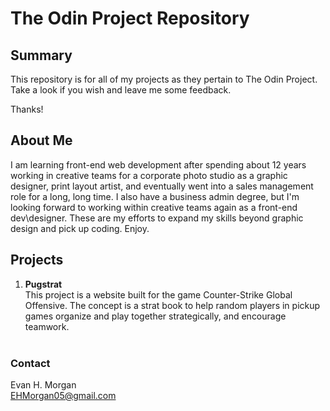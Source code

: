# The Odin Project Repository

## Summary

This repository is for all of my projects as they pertain to The Odin Project.  Take a look if you wish and leave me some feedback.  

Thanks!

## About Me

I am learning front-end web development after spending about 12 years working in creative teams for a corporate photo studio as a graphic designer, print layout artist, and eventually went into a sales management role for a long, long time.  I also have a business admin degree, but I'm looking forward to working within creative teams again as a front-end dev\designer.  These are my efforts to expand my skills beyond graphic design and pick up coding. Enjoy.


## Projects

1. **Pugstrat**  
This project is a website built for the game Counter-Strike Global Offensive. The concept is a strat book to help random players in pickup games organize and play together strategically, and encourage teamwork.
<br></br>
### Contact 
Evan H. Morgan  
EHMorgan05@gmail.com

